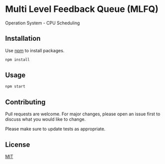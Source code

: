 # Multi Level Feedback Queue (MLFQ)

Operation System - CPU Scheduling

## Installation

Use [npm](https://npmjs.com/) to install packages.

```bash
npm install
```

## Usage

```bash
npm start
```

## Contributing

Pull requests are welcome. For major changes, please open an issue first
to discuss what you would like to change.

Please make sure to update tests as appropriate.

## License

[MIT](https://choosealicense.com/licenses/mit/)
